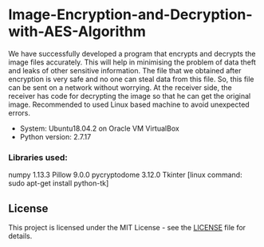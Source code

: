# Image-Encryption-and-Decryption-with-AES-Algorithm

We have successfully developed a program that encrypts and decrypts the image files accurately. This will help in minimising the problem of data theft and leaks of other sensitive information. The file that we obtained after encryption is very safe and no one can steal data from this file. So, this file can be sent on a network without worrying. At the receiver side, the receiver has code for decrypting the image so that he can get the original image.
Recommended to used Linux based machine to avoid unexpected errors.

- System: Ubuntu18.04.2 on Oracle VM VirtualBox
- Python version: 2.7.17
### Libraries used:

numpy 1.13.3
Pillow 9.0.0
pycryptodome 3.12.0
Tkinter [linux command: sudo apt-get install python-tk]

## License

This project is licensed under the MIT License - see the [LICENSE](LICENSE) file for details.
